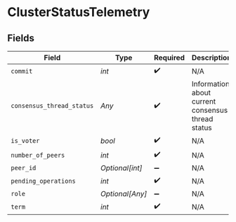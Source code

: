 # ClusterStatusTelemetry


## Fields

| Field                                             | Type                                              | Required                                          | Description                                       |
| ------------------------------------------------- | ------------------------------------------------- | ------------------------------------------------- | ------------------------------------------------- |
| `commit`                                          | *int*                                             | :heavy_check_mark:                                | N/A                                               |
| `consensus_thread_status`                         | *Any*                                             | :heavy_check_mark:                                | Information about current consensus thread status |
| `is_voter`                                        | *bool*                                            | :heavy_check_mark:                                | N/A                                               |
| `number_of_peers`                                 | *int*                                             | :heavy_check_mark:                                | N/A                                               |
| `peer_id`                                         | *Optional[int]*                                   | :heavy_minus_sign:                                | N/A                                               |
| `pending_operations`                              | *int*                                             | :heavy_check_mark:                                | N/A                                               |
| `role`                                            | *Optional[Any]*                                   | :heavy_minus_sign:                                | N/A                                               |
| `term`                                            | *int*                                             | :heavy_check_mark:                                | N/A                                               |